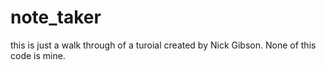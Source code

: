 note_taker
==========
this is just a walk through of a turoial created by Nick Gibson.  None of this code is mine.

